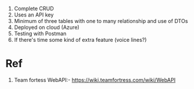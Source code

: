 1. Complete CRUD
2. Uses an API key
3. Minimum of three tables with one to many relationship and use of DTOs
4. Deployed on cloud (Azure)
5. Testing with Postman
6. If there's time some kind of extra feature (voice lines?)

# Ref

1. Team fortess WebAPI:- https://wiki.teamfortress.com/wiki/WebAPI
